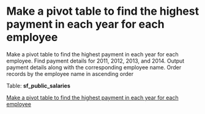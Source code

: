 # Make a pivot table to find the highest payment in each year for each employee
Make a pivot table to find the highest payment in each year for each employee.
Find payment details for 2011, 2012, 2013, and 2014.
Output payment details along with the corresponding employee name.
Order records by the employee name in ascending order

Table: **sf_public_salaries**


[Make a pivot table to find the highest payment in each year for each employee](https://platform.stratascratch.com/coding/10145-make-a-pivot-table-to-find-the-highest-payment-in-each-year-for-each-employee?code_type=3)